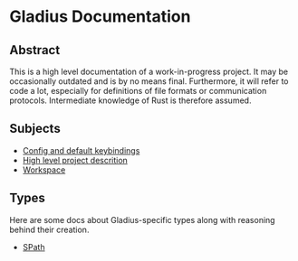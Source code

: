 # Gladius Documentation

## Abstract

This is a high level documentation of a work-in-progress project. It may be occasionally outdated and is by no means
final. Furthermore, it will refer to code a lot, especially for definitions of file formats or communication protocols.
Intermediate knowledge of Rust is therefore assumed.

## Subjects

- [Config and default keybindings](./default_keymap.md)
- [High level project descrition](mission.md)
- [Workspace](./workspace.md)

## Types

Here are some docs about Gladius-specific types along with reasoning behind their creation.

- [SPath](spath.md)